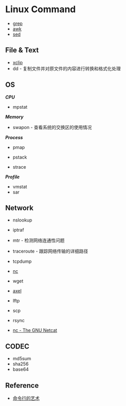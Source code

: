 # Linux Command

* [grep](grep.md)
* [awk](awk.md)
* [sed](sed.md)

## File & Text
* [xclip](file&text/xclip.md)
* dd - 复制文件并对原文件的内容进行转换和格式化处理

## OS
***CPU***
* mpstat

***Memory***
* swapon - 查看系统的交换区的使用情况

***Process***
* pmap

* pstack
* strace

***Profile***
* vmstat
* sar

## Network
* nslookup
* iptraf
* mtr - 检测网络连通性问题
* traceroute - 跟踪网络传输的详细路径
* tcpdump

* [nc](network/nc.md)

* wget
* [axel](network/axel.md)
* lftp

* scp
* rsync

* [nc - The GNU Netcat](network/nc.md)

## CODEC
* md5sum
* sha256
* base64

## Reference
* [命令行的艺术](https://github.com/jlevy/the-art-of-command-line/blob/master/README-zh.md)
